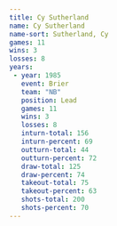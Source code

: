 ```yaml
---
title: Cy Sutherland
name: Cy Sutherland
name-sort: Sutherland, Cy
games: 11
wins: 3
losses: 8
years:
 - year: 1985
   event: Brier
   team: "NB"
   position: Lead
   games: 11
   wins: 3
   losses: 8
   inturn-total: 156
   inturn-percent: 69
   outturn-total: 44
   outturn-percent: 72
   draw-total: 125
   draw-percent: 74
   takeout-total: 75
   takeout-percent: 63
   shots-total: 200
   shots-percent: 70
---
```

